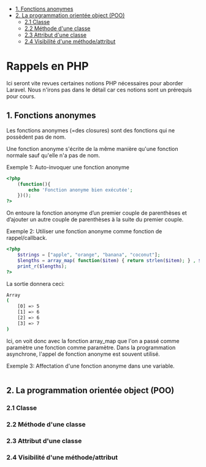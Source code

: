 - [1. Fonctions anonymes](#1-fonctions-anonymes)
- [2. La programmation orientée object (POO)](#2-la-programmation-orientée-object-poo)
  - [2.1 Classe](#21-classe)
  - [2.2 Méthode d'une classe](#22-méthode-dune-classe)
  - [2.3 Attribut d'une classe](#23-attribut-dune-classe)
  - [2.4 Visibilité d'une méthode/attribut](#24-visibilité-dune-méthodeattribut)

<h1> Rappels en PHP</h1>
Ici seront vite revues certaines notions PHP nécessaires pour aborder Laravel.
Nous n'irons pas dans le détail car ces notions sont un prérequis pour cours.

## 1. Fonctions anonymes
Les fonctions anonymes (=des closures) sont des fonctions qui ne possèdent pas de nom.

Une fonction anonyme s'écrite de la même manière qu'une fonction normale sauf qu'elle n'a pas de nom.

Exemple 1: Auto-invoquer une fonction anonyme
```php
<?php
    (function(){
        echo 'Fonction anonyme bien exécutée';
    })();
?>
```
On entoure la fonction anonyme d’un premier couple de parenthèses et d’ajouter un autre couple de parenthèses à la suite du premier couple.

Exemple 2: Utiliser une fonction anonyme comme fonction de rappel/callback.
```php
<?php
    $strings = ["apple", "orange", "banana", "coconut"];
    $lengths = array_map( function($item) { return strlen($item); } , $strings);
    print_r($lengths);
?>
```
La sortie donnera ceci:
```bash
Array
(
    [0] => 5
    [1] => 6
    [2] => 6
    [3] => 7
)
```
Ici, on voit donc avec la fonction array_map que l'on a passé comme paramètre une fonction comme paramètre. Dans la programmation asynchrone, l'appel de fonction anonyme est souvent utilisé.

Exemple 3: Affectation d'une fonction anonyme dans une variable.
```php

```

## 2. La programmation orientée object (POO)
### 2.1 Classe

### 2.2 Méthode d'une classe

### 2.3 Attribut d'une classe


### 2.4 Visibilité d'une méthode/attribut
